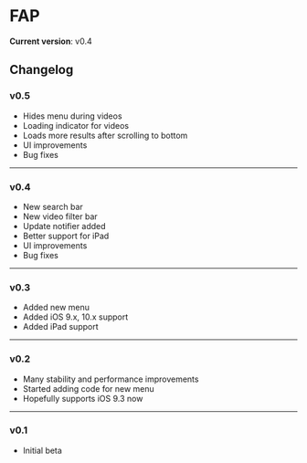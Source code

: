 # FAP
**Current version**: v0.4

## Changelog

### v0.5
- Hides menu during videos
- Loading indicator for videos
- Loads more results after scrolling to bottom
- UI improvements
- Bug fixes
---

### v0.4
- New search bar
- New video filter bar
- Update notifier added
- Better support for iPad
- UI improvements
- Bug fixes
---

### v0.3
- Added new menu
- Added iOS 9.x, 10.x support
- Added iPad support
---

### v0.2
- Many stability and performance improvements
- Started adding code for new menu
- Hopefully supports iOS 9.3 now
---

### v0.1
- Initial beta

